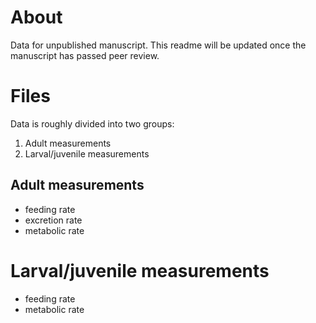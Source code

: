 # About

Data for unpublished manuscript. This readme will be updated once the manuscript has passed peer review.

# Files

Data is roughly divided into two groups:

1. Adult measurements
2. Larval/juvenile measurements


## Adult measurements

- feeding rate
- excretion rate 
- metabolic rate

# Larval/juvenile  measurements

- feeding rate
- metabolic rate
